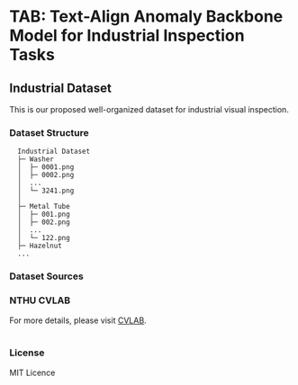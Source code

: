 # TAB: Text-Align Anomaly Backbone Model for Industrial Inspection Tasks


## Industrial Dataset
This is our proposed well-organized dataset for industrial visual inspection.

  ### Dataset Structure
  ```clike=
    Industrial Dataset
    ├─ Washer
    │  ├─ 0001.png
    │  ├─ 0002.png
    │  ...
    │  └─ 3241.png
    │  
    ├─ Metal Tube
    │  ├─ 001.png
    │  ├─ 002.png
    │  ...
    │  └─ 122.png
    ├─ Hazelnut
    ...
  ```

  ### Dataset Sources
  
  
  ### NTHU CVLAB
  For more details, please visit [CVLAB](https://cv.cs.nthu.edu.tw/).
  <br><br>
  
  ### License
  MIT Licence
